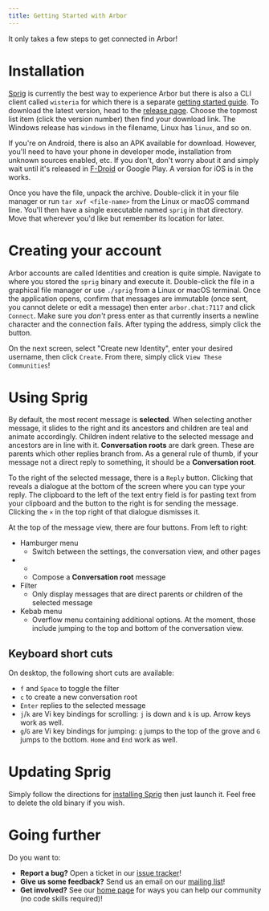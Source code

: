 ```yaml
---
title: Getting Started with Arbor
---
```


It only takes a few steps to get connected in Arbor!

# Installation
[Sprig](https://git.sr.ht/~whereswaldon/sprig) is currently the best way to experience Arbor but there is also a CLI client called `wisteria` for which there is a separate [getting started guide](./getting-started-cli.md). To download the latest version, head to the [release page](https://git.sr.ht/~whereswaldon/sprig/refs). Choose the topmost list item (click the version number) then find your download link. The Windows release has `windows` in the filename, Linux has `linux`, and so on.

If you're on Android, there is also an APK available for download. However, you'll need to have your phone in developer mode, installation from unknown sources enabled, etc. If you don't, don't worry about it and simply wait until it's released in [F-Droid](https://f-droid.org/) or Google Play. A version for iOS is in the works.

Once you have the file, unpack the archive. Double-click it in your file manager or run `tar xvf <file-name>` from the Linux or macOS command line. You'll then have a single executable named `sprig` in that directory. Move that wherever you'd like but remember its location for later.

# Creating your account

Arbor accounts are called Identities and creation is quite simple. Navigate to where you stored the `sprig` binary and execute it. Double-click the file in a graphical file manager or use `./sprig` from a Linux or macOS terminal. Once the application opens, confirm that messages are immutable (once sent, you cannot delete or edit a message) then enter `arbor.chat:7117` and click `Connect`. Make sure you *don't* press enter as that currently inserts a newline character and the connection fails. After typing the address, simply click the button.

On the next screen, select "Create new Identity", enter your desired username, then click `Create`. From there, simply click `View These Communities`!

# Using Sprig

By default, the most recent message is **selected**. When selecting another message, it slides to the right and its ancestors and children are teal and animate accordingly. Children indent relative to the selected message and ancestors are in line with it. **Conversation roots** are dark green. These are parents which other replies branch from. As a general rule of thumb, if your message not a direct reply to something, it should be a **Conversation root**.

To the right of the selected message, there is a `Reply` button. Clicking that reveals a dialogue at the bottom of the screen where you can type your reply. The clipboard to the left of the text entry field is for pasting text from your clipboard and the button to the right is for sending the message. Clicking the `×` in the top right of that dialogue dismisses it.

At the top of the message view, there are four buttons. From left to right:

- Hamburger menu
  - Switch between the settings, the conversation view, and other pages
- +
  - Compose a **Conversation root** message
- Filter
  - Only display messages that are direct parents or children of the selected message
- Kebab menu
  - Overflow menu containing additional options. At the moment, those include jumping to the top and bottom of the conversation view.

## Keyboard short cuts
On desktop, the following short cuts are available:

- `f` and `Space` to toggle the filter
- `c` to create a new conversation root
- `Enter` replies to the selected message
- `j`/`k` are Vi key bindings for scrolling: `j` is down and `k` is up. Arrow keys work as well.
- `g`/`G` are Vi key bindings for jumping: `g` jumps to the top of the grove and `G` jumps to the bottom. `Home` and `End` work as well.

# Updating Sprig

Simply follow the directions for [installing Sprig](#Installation) then just launch it. Feel free to delete the old binary if you wish.

# Going further

Do you want to:

- **Report a bug?** Open a ticket in our [issue tracker](https://todo.sr.ht/~whereswaldon/arbor-dev)!
- **Give us some feedback?** Send us an email on our [mailing list](https://lists.sr.ht/~whereswaldon/arbor-dev)!
- **Get involved?** See our [home page](https://arbor.chat) for ways you can help our community (no code skills required)!
